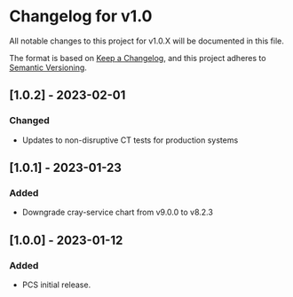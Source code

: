 # Changelog for v1.0

All notable changes to this project for v1.0.X will be documented in this file.

The format is based on [Keep a Changelog](https://keepachangelog.com/en/1.0.0/),
and this project adheres to [Semantic Versioning](https://semver.org/spec/v2.0.0.html).

## [1.0.2] - 2023-02-01

### Changed
- Updates to non-disruptive CT tests for production systems

## [1.0.1] - 2023-01-23

### Added
- Downgrade cray-service chart from v9.0.0 to v8.2.3

## [1.0.0] - 2023-01-12

### Added
- PCS initial release.
